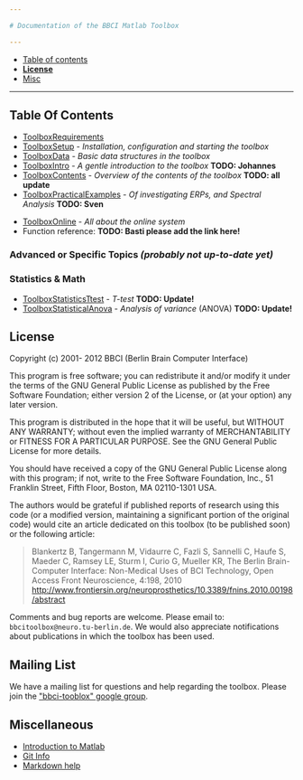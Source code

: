 ```yaml
---

# Documentation of the BBCI Matlab Toolbox

---
```


* [Table of contents](#TableOFContents)
* [**License**](#License)
* [Misc](#Misc)

---

## Table Of Contents   <a id="TableOfContents"></a>

* [ToolboxRequirements](ToolboxRequirements.html)
* [ToolboxSetup](ToolboxSetup.html) - *Installation, configuration and starting the toolbox* 
* [ToolboxData](ToolboxData.html) - *Basic data structures in the toolbox*
* [ToolboxIntro](ToolboxIntro.html) - *A gentle introduction to the toolbox* **TODO: Johannes**
* [ToolboxContents](ToolboxContents.html) - *Overview of the contents of the toolbox* **TODO: all update**
* [ToolboxPracticalExamples](ToolboxPracticalExamples.html) - *Of investigating ERPs, and Spectral Analysis*  **TODO: Sven**
<!-- * [ToolboxFileio](ToolboxFileio.html) - *Functions for reading and writing EEG data* -->
* [ToolboxOnline](ToolboxOnline.html) - *All about the online system*
* Function reference: **TODO: Basti please add the link here!**


### Advanced or Specific Topics _(probably not up-to-date yet)_

<!-- * [ToolboxAutomation](ToolboxAutomation.html) - *Automatic analysis of a set of experiments, and generation of PDFs (includes calculation of Grand Average ERPs)* -->
<!-- * [ToolboxTimeFrequency](ToolboxTimeFrequency.html) - *Time-frequency analysis using wavelets and short-time Fourier transform* -->

### Statistics & Math

* [ToolboxStatisticsTtest](ToolboxStatisticsTtest.html)  - *T-test*  **TODO: Update!**
* [ToolboxStatisticalAnova](ToolboxStatisticalAnova.html)  - *Analysis of variance* (ANOVA)  **TODO: Update!**


## License   <a id="License"></a>

Copyright  (c) 2001- 2012  BBCI (Berlin Brain Computer Interface)

This program is free software; you can redistribute it and/or modify
it under the terms of the GNU General Public License as published by
the Free Software Foundation; either version 2 of the License, or
(at your option) any later version.

This program is distributed in the hope that it will be useful,
but WITHOUT ANY WARRANTY; without even the implied warranty of
MERCHANTABILITY or FITNESS FOR A PARTICULAR PURPOSE.  See the
GNU General Public License for more details.

You should have received a copy of the GNU General Public License along
with this program; if not, write to the Free Software Foundation, Inc.,
51 Franklin Street, Fifth Floor, Boston, MA 02110-1301 USA.

The authors would be grateful if published reports of research using this code
(or a modified version, maintaining a significant portion of the original code)
would cite an article dedicated on this toolbox (to be published soon) or the
following article:

>  Blankertz B, Tangermann M, Vidaurre C, Fazli S, Sannelli C, Haufe S, Maeder
>  C, Ramsey LE, Sturm I, Curio G, Mueller KR, The Berlin Brain-Computer
>  Interface: Non-Medical Uses of BCI Technology, Open   Access  Front
>  Neuroscience, 4:198, 2010
>  http://www.frontiersin.org/neuroprosthetics/10.3389/fnins.2010.00198/abstract

Comments and bug reports are welcome. Please email to: `bbcitoolbox@neuro.tu-berlin.de`. We would also appreciate notifications about publications in which the toolbox has been used.

## Mailing List

We have a mailing list for questions and help regarding the toolbox. Please join
the ["bbci-tooblox" google group](https://groups.google.com/group/bbci-toolbox).


## Miscellaneous   <a id="Misc"></a>

* [Introduction to Matlab](http://ocw.mit.edu/resources/res-18-002-introduction-to-matlab-spring-2008/)
* [Git Info](git.html)
* [Markdown help](markdown.html)
